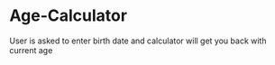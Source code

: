 # Age-Calculator
User is asked to enter birth date and calculator will get you back with current age
